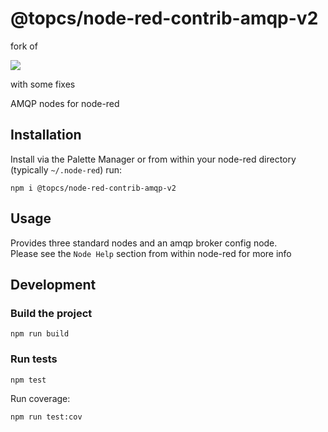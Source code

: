 
# @topcs/node-red-contrib-amqp-v2 
 fork of

 ![](https://github.com/MeowWolf/node-red-contrib-amqp/workflows/Lint,%20Build,%20Test/badge.svg?branch=master)

with some fixes

AMQP nodes for node-red

## Installation

Install via the Palette Manager or from within your node-red directory (typically `~/.node-red`) run:

```
npm i @topcs/node-red-contrib-amqp-v2
```

## Usage

Provides three standard nodes and an amqp broker config node.  
Please see the `Node Help` section from within node-red for more info

## Development

### Build the project

```
npm run build
```

### Run tests

```
npm test
```

Run coverage:

```
npm run test:cov
```

